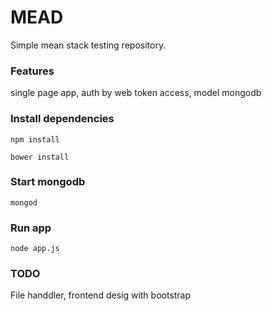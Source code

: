 # MEAD
Simple mean stack testing repository.

### Features
  single page app, auth by web token access, model mongodb  

### Install dependencies
```
npm install 
```

```
bower install 
```

### Start mongodb

```
mongod
```

### Run app
```
node app.js
```

### TODO
 File handdler, frontend desig with bootstrap 






